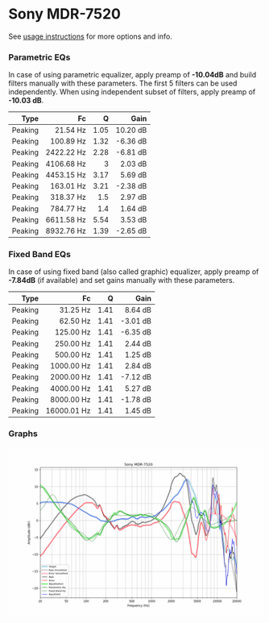 # Sony MDR-7520
See [usage instructions](https://github.com/jaakkopasanen/AutoEq#usage) for more options and info.

### Parametric EQs
In case of using parametric equalizer, apply preamp of **-10.04dB** and build filters manually
with these parameters. The first 5 filters can be used independently.
When using independent subset of filters, apply preamp of **-10.03 dB**.

| Type    | Fc         |    Q | Gain     |
|--------:|-----------:|-----:|---------:|
| Peaking | 21.54 Hz   | 1.05 | 10.20 dB |
| Peaking | 100.89 Hz  | 1.32 | -6.36 dB |
| Peaking | 2422.22 Hz | 2.28 | -6.81 dB |
| Peaking | 4106.68 Hz | 3    | 2.03 dB  |
| Peaking | 4453.15 Hz | 3.17 | 5.69 dB  |
| Peaking | 163.01 Hz  | 3.21 | -2.38 dB |
| Peaking | 318.37 Hz  | 1.5  | 2.97 dB  |
| Peaking | 784.77 Hz  | 1.4  | 1.64 dB  |
| Peaking | 6611.58 Hz | 5.54 | 3.53 dB  |
| Peaking | 8932.76 Hz | 1.39 | -2.65 dB |

### Fixed Band EQs
In case of using fixed band (also called graphic) equalizer, apply preamp of **-7.84dB**
(if available) and set gains manually with these parameters.

| Type    | Fc          |    Q | Gain     |
|--------:|------------:|-----:|---------:|
| Peaking | 31.25 Hz    | 1.41 | 8.64 dB  |
| Peaking | 62.50 Hz    | 1.41 | -3.01 dB |
| Peaking | 125.00 Hz   | 1.41 | -6.35 dB |
| Peaking | 250.00 Hz   | 1.41 | 2.44 dB  |
| Peaking | 500.00 Hz   | 1.41 | 1.25 dB  |
| Peaking | 1000.00 Hz  | 1.41 | 2.84 dB  |
| Peaking | 2000.00 Hz  | 1.41 | -7.12 dB |
| Peaking | 4000.00 Hz  | 1.41 | 5.27 dB  |
| Peaking | 8000.00 Hz  | 1.41 | -1.78 dB |
| Peaking | 16000.01 Hz | 1.41 | 1.45 dB  |

### Graphs
![](./Sony%20MDR-7520.png)